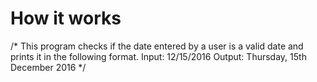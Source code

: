 # How it works
/*
This program checks if the date entered by a user is a valid date and prints it in
the following format.
Input: 12/15/2016
Output: Thursday, 15th December 2016
*/

